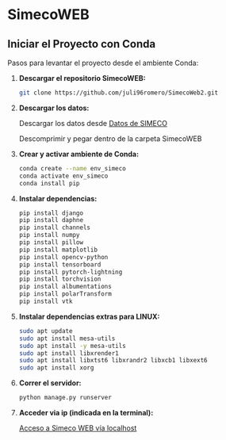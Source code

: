 # SimecoWEB

## Iniciar el Proyecto con Conda

Pasos para levantar el proyecto desde el ambiente Conda:

1. **Descargar el repositorio SimecoWEB:**

   ```sh
   git clone https://github.com/juli96romero/SimecoWeb2.git

2. **Descargar los datos:**

   Descargar los datos desde [Datos de SIMECO](https://drive.google.com/file/d/1VihFXJlI73ICX5GMJvQGRBGRUaN1pn1c/view?usp=drive_link)
   
   Descomprimir y pegar dentro de la carpeta SimecoWEB

3. **Crear y activar ambiente de Conda:**

   ```sh
   conda create --name env_simeco
   conda activate env_simeco
   conda install pip

4. **Instalar dependencias:**

   ```sh
   pip install django
   pip install daphne
   pip install channels
   pip install numpy
   pip install pillow
   pip install matplotlib
   pip install opencv-python
   pip install tensorboard
   pip install pytorch-lightning
   pip install torchvision
   pip install albumentations
   pip install polarTransform 
   pip install vtk

5. **Instalar dependencias extras para LINUX:**

   ```sh
   sudo apt update
   sudo apt install mesa-utils
   sudo apt install -y mesa-utils
   sudo apt install libxrender1
   sudo apt install libxtst6 libxrandr2 libxcb1 libxext6
   sudo apt install xorg


6. **Correr el servidor:**

   ```sh
   python manage.py runserver

7. **Acceder via ip (indicada en la terminal):**

   [Acceso a Simeco WEB vía localhost](http://127.0.0.1:8000/)
